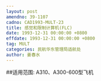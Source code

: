 ```yaml
---
layout: post
amendno: 39-1107
cadno: CAD1993-MULT-23
title: 感觉和限制计算机(FLC)
date: 1993-12-31 00:00:00 +0800
effdate: 1993-12-31 00:00:00 +0800
tag: MULT
categories: 民航华东管理局适航处
author: 姜春水
---
```


##适用范围:
A310、A300-600型飞机

